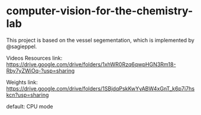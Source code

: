 # computer-vision-for-the-chemistry-lab
This project is based on the vessel segementation, which is implemented by @sagieppel. 



Videos Resources link: https://drive.google.com/drive/folders/1xhWR0Rzq6qwpHGN3Rm18-Rby7yZWiOq-?usp=sharing

Weights link: https://drive.google.com/drive/folders/1SBjdqPskKwYyABW4xGnT_k6p7i7hskcn?usp=sharing

default: CPU mode
